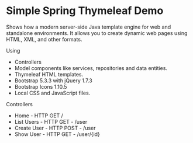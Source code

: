 # Simple Spring Thymeleaf Demo
Shows how a modern server-side Java template engine for web and standalone environments. It allows you to create dynamic web pages using HTML, XML, and other formats.

Using 
- Controllers
- Model components like services, repositories and data entities.
- Thymeleaf HTML templates.
- Bootstrap 5.3.3 with jQuery 1.7.3
- Bootstrap Icons 1.10.5
- Local CSS and JavaScript files.

Controllers
- Home - HTTP GET /
- List Users - HTTP GET - /user 
- Create User - HTTP POST - /user
- Show User - HTTP GET - /user/{id}

